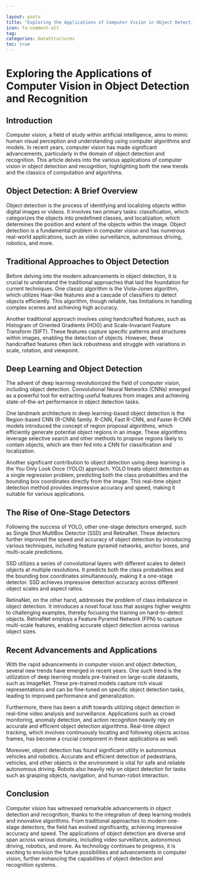 ```yaml
---

layout: posts
title: "Exploring the Applications of Computer Vision in Object Detection and Recognition"
icon: fa-comment-alt
tag:      
categories: DataStructures
toc: true
---
```




# Exploring the Applications of Computer Vision in Object Detection and Recognition

## Introduction

Computer vision, a field of study within artificial intelligence, aims to mimic human visual perception and understanding using computer algorithms and models. In recent years, computer vision has made significant advancements, particularly in the domain of object detection and recognition. This article delves into the various applications of computer vision in object detection and recognition, highlighting both the new trends and the classics of computation and algorithms.

## Object Detection: A Brief Overview

Object detection is the process of identifying and localizing objects within digital images or videos. It involves two primary tasks: classification, which categorizes the objects into predefined classes, and localization, which determines the position and extent of the objects within the image. Object detection is a fundamental problem in computer vision and has numerous real-world applications, such as video surveillance, autonomous driving, robotics, and more.

## Traditional Approaches to Object Detection

Before delving into the modern advancements in object detection, it is crucial to understand the traditional approaches that laid the foundation for current techniques. One classic algorithm is the Viola-Jones algorithm, which utilizes Haar-like features and a cascade of classifiers to detect objects efficiently. This algorithm, though reliable, has limitations in handling complex scenes and achieving high accuracy.

Another traditional approach involves using handcrafted features, such as Histogram of Oriented Gradients (HOG) and Scale-Invariant Feature Transform (SIFT). These features capture specific patterns and structures within images, enabling the detection of objects. However, these handcrafted features often lack robustness and struggle with variations in scale, rotation, and viewpoint.

## Deep Learning and Object Detection

The advent of deep learning revolutionized the field of computer vision, including object detection. Convolutional Neural Networks (CNNs) emerged as a powerful tool for extracting useful features from images and achieving state-of-the-art performance in object detection tasks.

One landmark architecture in deep learning-based object detection is the Region-based CNN (R-CNN) family. R-CNN, Fast R-CNN, and Faster R-CNN models introduced the concept of region proposal algorithms, which efficiently generate potential object regions in an image. These algorithms leverage selective search and other methods to propose regions likely to contain objects, which are then fed into a CNN for classification and localization.

Another significant contribution to object detection using deep learning is the You Only Look Once (YOLO) approach. YOLO treats object detection as a single regression problem, predicting both the class probabilities and the bounding box coordinates directly from the image. This real-time object detection method provides impressive accuracy and speed, making it suitable for various applications.

## The Rise of One-Stage Detectors

Following the success of YOLO, other one-stage detectors emerged, such as Single Shot MultiBox Detector (SSD) and RetinaNet. These detectors further improved the speed and accuracy of object detection by introducing various techniques, including feature pyramid networks, anchor boxes, and multi-scale predictions.

SSD utilizes a series of convolutional layers with different scales to detect objects at multiple resolutions. It predicts both the class probabilities and the bounding box coordinates simultaneously, making it a one-stage detector. SSD achieves impressive detection accuracy across different object scales and aspect ratios.

RetinaNet, on the other hand, addresses the problem of class imbalance in object detection. It introduces a novel focal loss that assigns higher weights to challenging examples, thereby focusing the training on hard-to-detect objects. RetinaNet employs a Feature Pyramid Network (FPN) to capture multi-scale features, enabling accurate object detection across various object sizes.

## Recent Advancements and Applications

With the rapid advancements in computer vision and object detection, several new trends have emerged in recent years. One such trend is the utilization of deep learning models pre-trained on large-scale datasets, such as ImageNet. These pre-trained models capture rich visual representations and can be fine-tuned on specific object detection tasks, leading to improved performance and generalization.

Furthermore, there has been a shift towards utilizing object detection in real-time video analysis and surveillance. Applications such as crowd monitoring, anomaly detection, and action recognition heavily rely on accurate and efficient object detection algorithms. Real-time object tracking, which involves continuously locating and following objects across frames, has become a crucial component in these applications as well.

Moreover, object detection has found significant utility in autonomous vehicles and robotics. Accurate and efficient detection of pedestrians, vehicles, and other objects in the environment is vital for safe and reliable autonomous driving. Robots also heavily rely on object detection for tasks such as grasping objects, navigation, and human-robot interaction.

## Conclusion

Computer vision has witnessed remarkable advancements in object detection and recognition, thanks to the integration of deep learning models and innovative algorithms. From traditional approaches to modern one-stage detectors, the field has evolved significantly, achieving impressive accuracy and speed. The applications of object detection are diverse and span across various domains, including video surveillance, autonomous driving, robotics, and more. As technology continues to progress, it is exciting to envision the future possibilities and advancements in computer vision, further enhancing the capabilities of object detection and recognition systems.